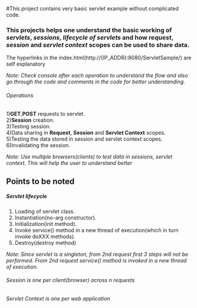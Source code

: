 #This project contains very basic servlet example without complicated code.

### This projects helps one understand the basic working of *servlets*, *sessions*, *lifecycle of servlets* and how *request*, *session* and *servlet context* scopes can be used to share data.  
The hyperlinks in the index.html(http://{IP_ADDR}:8080/ServletSample/) are self explanatory

 *Note: Check console after each operation to understand the flow and also go through the code and comments in the code for better understanding.* 

###### Operations

1)**GET**,**POST** requests to servlet.  
2)**Session** creation.  
3)Testing session.  
4)Data sharing in **Request**, **Session** and **Servlet Context** scopes.  
5)Testing the data stored in session and servlet context scopes.  
6)Invalidating the session.  

 *Note: Use multiple browsers(clients) to test data in sessions, servlet context. This will help the user to understand better*  

## Points to be noted
##### Servlet lifecycle
1) Loading of servlet class.  
2) Instantiation(no-arg constructor).  
3) Initialization(init method).  
4) Invoke service() method in a new thread of execution(which in turn invoke doXXX methods).  
5) Destroy(destroy method)  

*Note: Since servlet is a singleton, from 2nd request first 3 steps will not be performed. From 2nd request service() method is invoked in a new thread of execution.*
 
###### Session is one per client(browser) across n requests
###### Servlet Context is one per web application
